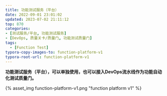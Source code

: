 ```yaml
---
title: 功能测试服务（平台）
date: 2022-09-01 23:01:02
updated: 2023-07-02 21:11:12
top: 870
categories: 
- [测试服务/平台, 功能测试服务]
- [DevOps, 质量关卡/质量门, 功能测试质量门]
tags:
  - [Function Test]
typora-copy-images-to: function-platform-v1
typora-root-url: function-platform-v1
---
```


**功能测试服务（平台），可以单独使用，也可以接入DevOps流水线作为功能自动化测试质量门。**

{% asset_img function-platform-v1.png "function platform v1" %}